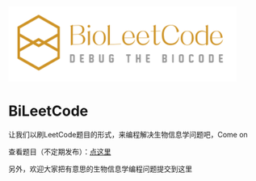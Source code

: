 
![](./picture/BioLeetCode_Logo.png)

# BiLeetCode

让我们以刷LeetCode题目的形式，来编程解决生物信息学问题吧，Come on

查看题目（不定期发布）：[点这里](./Questions.md)

另外，欢迎大家把有意思的生物信息学编程问题提交到这里
